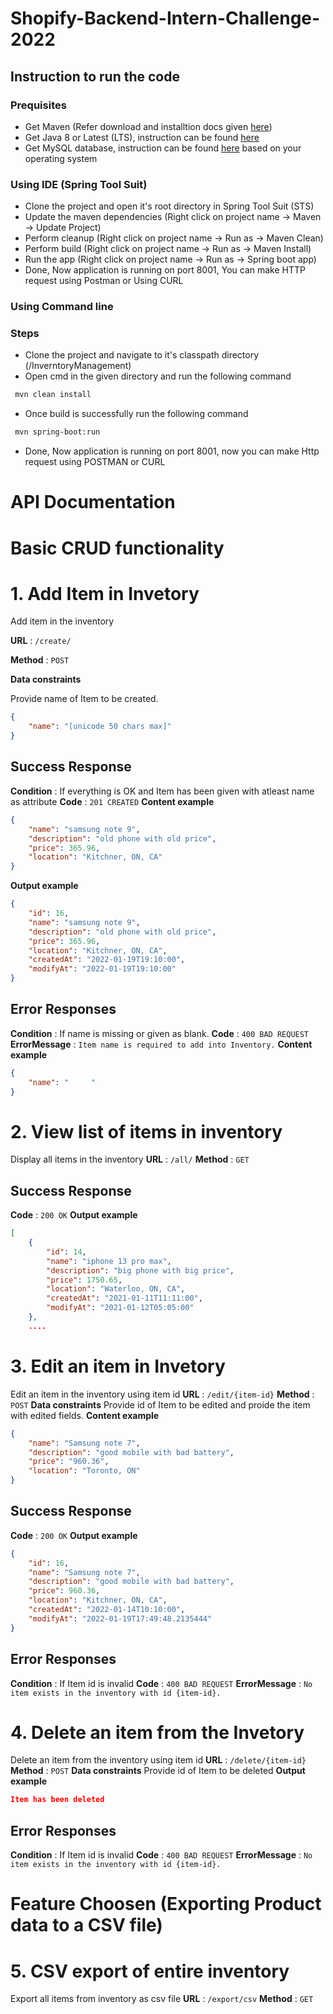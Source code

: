 # Shopify-Backend-Intern-Challenge-2022

## Instruction to run the code

### Prequisites
- Get Maven (Refer download and installtion docs given [here](https://maven.apache.org/))
- Get Java 8 or Latest (LTS), instruction can be found [here](https://adoptopenjdk.net/)
- Get MySQL database, instruction can be found [here](https://dev.mysql.com/downloads/) based on your operating system

### Using IDE (Spring Tool Suit)
- Clone the project and open it's root directory in Spring Tool Suit (STS)
- Update the maven dependencies (Right click on project name -> Maven -> Update Project)
- Perform cleanup (Right click on project name -> Run as -> Maven Clean)
- Perform build (Right click on project name -> Run as -> Maven Install) 
- Run the app (Right click on project name -> Run as -> Spring boot app)
- Done, Now application is running on port 8001, You can make HTTP request using Postman or Using CURL

### Using Command line
### Steps
- Clone the project and navigate to it's classpath directory (/InverntoryManagement)
- Open cmd in the given directory and run the following command
```sh
 mvn clean install
 ```
- Once build is successfully run the following command
```sh
 mvn spring-boot:run
 ```
- Done, Now application is running on port 8001, now you can make Http request using POSTMAN or CURL


# API Documentation
# Basic CRUD functionality
# 1. Add Item in Invetory
Add item in the inventory

**URL** : `/create/`

**Method** : `POST`

**Data constraints**

Provide name of Item to be created.
```json
{
    "name": "[unicode 50 chars max]"
}
```
## Success Response
**Condition** : If everything is OK and Item has been given with atleast name as attribute
**Code** : `201 CREATED`
**Content example**
```json
{
    "name": "samsung note 9",
    "description": "old phone with old price",
    "price": 365.96,
    "location": "Kitchner, ON, CA"
}
```
**Output example**
```json
{
    "id": 16,
    "name": "samsung note 9",
    "description": "old phone with old price",
    "price": 365.96,
    "location": "Kitchner, ON, CA",
    "createdAt": "2022-01-19T19:10:00",
    "modifyAt": "2022-01-19T19:10:00"
}
```
## Error Responses
**Condition** : If name is missing or given as blank.
**Code** : `400 BAD REQUEST`
**ErrorMessage** : `Item name is required to add into Inventory.`
**Content example**
```json
{
	"name": "     "
}
```
# 2. View list of items in inventory
Display all items in the inventory
**URL** : `/all/`
**Method** : `GET`
## Success Response
**Code** : `200 OK`
**Output example**
```json
[
    {
        "id": 14,
        "name": "iphone 13 pro max",
        "description": "big phone with big price",
        "price": 1750.65,
        "location": "Waterloo, ON, CA",
        "createdAt": "2021-01-11T11:11:00",
        "modifyAt": "2021-01-12T05:05:00"
    },
    ....
```

# 3. Edit an item in Invetory
Edit an item in the inventory using item id
**URL** : `/edit/{item-id}`
**Method** : `POST`
**Data constraints**
Provide id of Item to be edited and proide the item with edited fields.
**Content example**
```json
{
	"name": "Samsung note 7",
	"description": "good mobile with bad battery",
	"price": "960.36",
	"location": "Toronto, ON"
}
```
## Success Response
**Code** : `200 OK`
**Output example**
```json
{
    "id": 16,
    "name": "Samsung note 7",
    "description": "good mobile with bad battery",
    "price": 960.36,
    "location": "Kitchner, ON, CA",
    "createdAt": "2022-01-14T10:10:00",
    "modifyAt": "2022-01-19T17:49:48.2135444"
}
```
## Error Responses
**Condition** : If Item id is invalid
**Code** : `400 BAD REQUEST`
**ErrorMessage** : `No item exists in the inventory with id {item-id}.`


# 4. Delete an item from the Invetory
Delete an item from the inventory using item id
**URL** : `/delete/{item-id}`
**Method** : `POST`
**Data constraints**
Provide id of Item to be deleted
**Output example**
```json
Item has been deleted
```
## Error Responses
**Condition** : If Item id is invalid
**Code** : `400 BAD REQUEST`
**ErrorMessage** : `No item exists in the inventory with id {item-id}.`

# Feature Choosen (Exporting Product data to a CSV file)
# 5. CSV export of entire inventory
Export all items from inventory as csv file
**URL** : `/export/csv`
**Method** : `GET`
